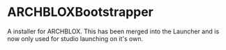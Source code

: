 # ARCHBLOXBootstrapper
A installer for ARCHBLOX. This has been merged into the Launcher and is now only used for studio launching on it's own.

